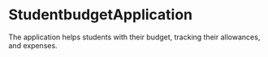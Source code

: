 # StudentbudgetApplication
The application helps students with their budget, tracking their allowances, and expenses.
